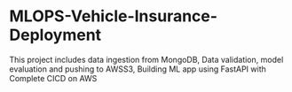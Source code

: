 # MLOPS-Vehicle-Insurance-Deployment
This project includes data ingestion from MongoDB, Data validation, model evaluation and pushing to AWSS3, Building ML app using FastAPI with Complete CICD on AWS

